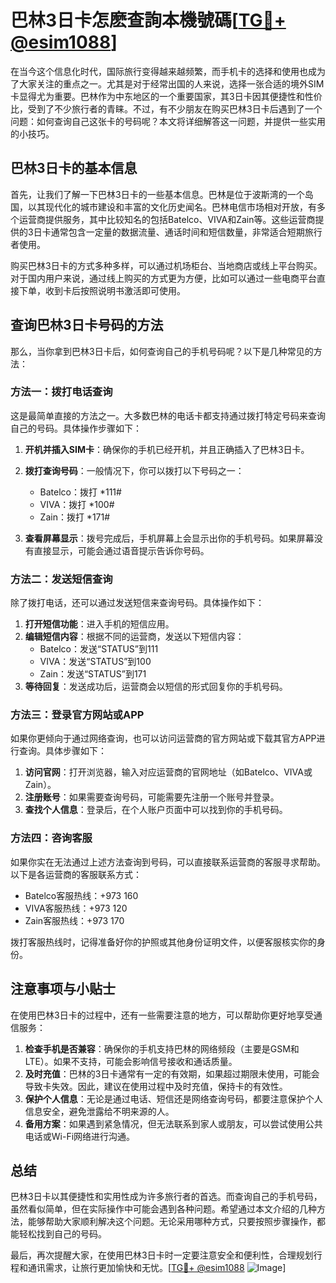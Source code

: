 # 巴林3日卡怎麽查詢本機號碼[[TG💪+ @esim1088](https://t.me/s/esim1088)]

在当今这个信息化时代，国际旅行变得越来越频繁，而手机卡的选择和使用也成为了大家关注的重点之一。尤其是对于经常出国的人来说，选择一张合适的境外SIM卡显得尤为重要。巴林作为中东地区的一个重要国家，其3日卡因其便捷性和性价比，受到了不少旅行者的青睐。不过，有不少朋友在购买巴林3日卡后遇到了一个问题：如何查询自己这张卡的号码呢？本文将详细解答这一问题，并提供一些实用的小技巧。

## 巴林3日卡的基本信息

首先，让我们了解一下巴林3日卡的一些基本信息。巴林是位于波斯湾的一个岛国，以其现代化的城市建设和丰富的文化历史闻名。巴林电信市场相对开放，有多个运营商提供服务，其中比较知名的包括Batelco、VIVA和Zain等。这些运营商提供的3日卡通常包含一定量的数据流量、通话时间和短信数量，非常适合短期旅行者使用。

购买巴林3日卡的方式多种多样，可以通过机场柜台、当地商店或线上平台购买。对于国内用户来说，通过线上购买的方式更为方便，比如可以通过一些电商平台直接下单，收到卡后按照说明书激活即可使用。

## 查询巴林3日卡号码的方法

那么，当你拿到巴林3日卡后，如何查询自己的手机号码呢？以下是几种常见的方法：

### 方法一：拨打电话查询

这是最简单直接的方法之一。大多数巴林的电话卡都支持通过拨打特定号码来查询自己的号码。具体操作步骤如下：

1. **开机并插入SIM卡**：确保你的手机已经开机，并且正确插入了巴林3日卡。
2. **拨打查询号码**：一般情况下，你可以拨打以下号码之一：
   - Batelco：拨打 *111#
   - VIVA：拨打 *100#
   - Zain：拨打 *171#

3. **查看屏幕显示**：拨号完成后，手机屏幕上会显示出你的手机号码。如果屏幕没有直接显示，可能会通过语音提示告诉你号码。

### 方法二：发送短信查询

除了拨打电话，还可以通过发送短信来查询号码。具体操作如下：

1. **打开短信功能**：进入手机的短信应用。
2. **编辑短信内容**：根据不同的运营商，发送以下短信内容：
   - Batelco：发送“STATUS”到111
   - VIVA：发送“STATUS”到100
   - Zain：发送“STATUS”到171
3. **等待回复**：发送成功后，运营商会以短信的形式回复你的手机号码。

### 方法三：登录官方网站或APP

如果你更倾向于通过网络查询，也可以访问运营商的官方网站或下载其官方APP进行查询。具体步骤如下：

1. **访问官网**：打开浏览器，输入对应运营商的官网地址（如Batelco、VIVA或Zain）。
2. **注册账号**：如果需要查询号码，可能需要先注册一个账号并登录。
3. **查找个人信息**：登录后，在个人账户页面中可以找到你的手机号码。

### 方法四：咨询客服

如果你实在无法通过上述方法查询到号码，可以直接联系运营商的客服寻求帮助。以下是各运营商的客服联系方式：

- Batelco客服热线：+973 160
- VIVA客服热线：+973 120
- Zain客服热线：+973 170

拨打客服热线时，记得准备好你的护照或其他身份证明文件，以便客服核实你的身份。

## 注意事项与小贴士

在使用巴林3日卡的过程中，还有一些需要注意的地方，可以帮助你更好地享受通信服务：

1. **检查手机是否兼容**：确保你的手机支持巴林的网络频段（主要是GSM和LTE）。如果不支持，可能会影响信号接收和通话质量。
2. **及时充值**：巴林的3日卡通常有一定的有效期，如果超过期限未使用，可能会导致卡失效。因此，建议在使用过程中及时充值，保持卡的有效性。
3. **保护个人信息**：无论是通过电话、短信还是网络查询号码，都要注意保护个人信息安全，避免泄露给不明来源的人。
4. **备用方案**：如果遇到紧急情况，但无法联系到家人或朋友，可以尝试使用公共电话或Wi-Fi网络进行沟通。

## 总结

巴林3日卡以其便捷性和实用性成为许多旅行者的首选。而查询自己的手机号码，虽然看似简单，但在实际操作中可能会遇到各种问题。希望通过本文介绍的几种方法，能够帮助大家顺利解决这个问题。无论采用哪种方式，只要按照步骤操作，都能轻松找到自己的号码。

最后，再次提醒大家，在使用巴林3日卡时一定要注意安全和便利性，合理规划行程和通讯需求，让旅行更加愉快和无忧。[[TG💪+ @esim1088](https://t.me/s/esim1088) ![Image](https://i.postimg.cc/4NQfJmqS/Snipaste-2025-05-13-00-14-12.png)]